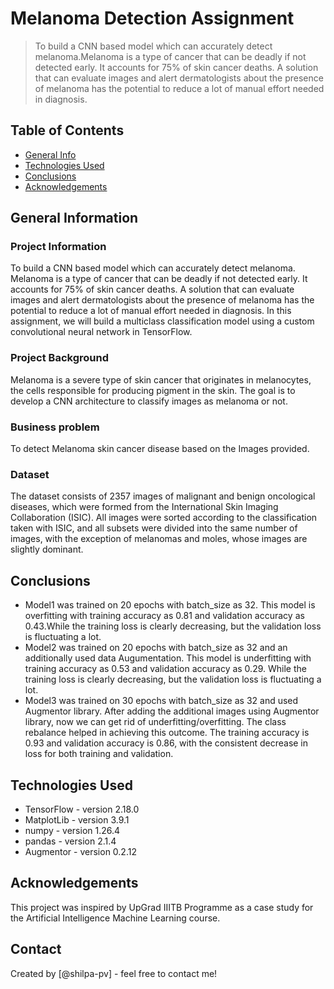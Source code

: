 # Melanoma Detection Assignment
> To build a CNN based model which can accurately detect melanoma.Melanoma is a type of cancer that can be deadly if not detected early. It accounts for 75% of skin cancer deaths. A solution that can evaluate images and alert dermatologists about the presence of melanoma has the potential to reduce a lot of manual effort needed in diagnosis.


## Table of Contents
* [General Info](#general-information)
* [Technologies Used](#technologies-used)
* [Conclusions](#conclusions)
* [Acknowledgements](#acknowledgements)


## General Information
### Project Information
To build a CNN based model which can accurately detect melanoma. Melanoma is a type of cancer that can be deadly if not detected early. It accounts for 75% of skin cancer deaths. A solution that can evaluate images and alert dermatologists about the presence of melanoma has the potential to reduce a lot of manual effort needed in diagnosis. In this assignment, we will build a multiclass classification model using a custom convolutional neural network in TensorFlow. 

### Project Background
Melanoma is a severe type of skin cancer that originates in melanocytes, the cells responsible for producing pigment in the skin. The goal is to develop a CNN architecture to classify images as melanoma or not.


### Business problem
To detect Melanoma skin cancer disease based on the Images provided.


### Dataset
The dataset consists of 2357 images of malignant and benign oncological diseases, which were formed from the International Skin Imaging Collaboration (ISIC). All images were sorted according to the classification taken with ISIC, and all subsets were divided into the same number of images, with the exception of melanomas and moles, whose images are slightly dominant.


## Conclusions
- Model1 was trained on 20 epochs with batch_size as 32. This model is overfitting with training accuracy as 0.81 and validation accuracy as 0.43.While the training loss is clearly decreasing, but the validation loss is fluctuating a lot.
- Model2 was trained on 20 epochs with batch_size as 32 and an additionally used data Augumentation. This model is underfitting with training accuracy as 0.53 and validation accuracy as 0.29. While the training loss is clearly decreasing, but the validation loss is fluctuating a lot.
- Model3 was trained on 30 epochs with batch_size as 32 and used Augmentor library. After adding the additional images using Augmentor library, now we can get rid of underfitting/overfitting. The class rebalance helped in achieving this outcome. The training accuracy is 0.93 and validation accuracy is 0.86, with the consistent decrease in loss for both training and validation.

## Technologies Used
- TensorFlow - version 2.18.0
- MatplotLib - version 3.9.1
- numpy - version 1.26.4
- pandas - version 2.1.4
- Augmentor - version 0.2.12

## Acknowledgements
This project was inspired by UpGrad IIITB Programme as a case study for the Artificial Intelligence Machine Learning course.


## Contact
Created by [@shilpa-pv] - feel free to contact me!
